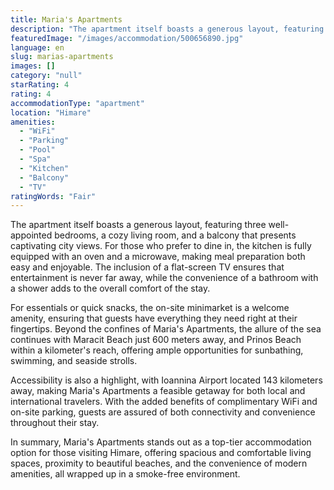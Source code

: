 ```yaml
---
title: Maria's Apartments
description: "The apartment itself boasts a generous layout, featuring three well-appointed bedrooms, a cozy living room, and a balcony that presents captivating city views."
featuredImage: "/images/accommodation/500656890.jpg"
language: en
slug: marias-apartments
images: []
category: "null"
starRating: 4
rating: 4
accommodationType: "apartment"
location: "Himare"
amenities:
  - "WiFi"
  - "Parking"
  - "Pool"
  - "Spa"
  - "Kitchen"
  - "Balcony"
  - "TV"
ratingWords: "Fair"
---
```


The apartment itself boasts a generous layout, featuring three well-appointed bedrooms, a cozy living room, and a balcony that presents captivating city views. For those who prefer to dine in, the kitchen is fully equipped with an oven and a microwave, making meal preparation both easy and enjoyable. The inclusion of a flat-screen TV ensures that entertainment is never far away, while the convenience of a bathroom with a shower adds to the overall comfort of the stay.

For essentials or quick snacks, the on-site minimarket is a welcome amenity, ensuring that guests have everything they need right at their fingertips. Beyond the confines of Maria's Apartments, the allure of the sea continues with Maracit Beach just 600 meters away, and Prinos Beach within a kilometer's reach, offering ample opportunities for sunbathing, swimming, and seaside strolls.

Accessibility is also a highlight, with Ioannina Airport located 143 kilometers away, making Maria's Apartments a feasible getaway for both local and international travelers. With the added benefits of complimentary WiFi and on-site parking, guests are assured of both connectivity and convenience throughout their stay.

In summary, Maria's Apartments stands out as a top-tier accommodation option for those visiting Himare, offering spacious and comfortable living spaces, proximity to beautiful beaches, and the convenience of modern amenities, all wrapped up in a smoke-free environment.

